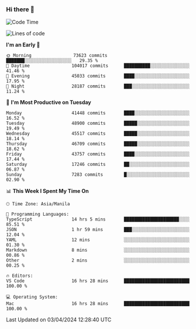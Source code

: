 ### Hi there 👋

<!--START_SECTION:waka-->
![Code Time](http://img.shields.io/badge/Code%20Time-5%2C013%20hrs%2043%20mins-blue)

![Lines of code](https://img.shields.io/badge/From%20Hello%20World%20I%27ve%20Written-115.3%20million%20lines%20of%20code-blue)

**I'm an Early 🐤** 

```text
🌞 Morning                73623 commits       ███████░░░░░░░░░░░░░░░░░░   29.35 % 
🌆 Daytime                104017 commits      ██████████░░░░░░░░░░░░░░░   41.46 % 
🌃 Evening                45033 commits       ████░░░░░░░░░░░░░░░░░░░░░   17.95 % 
🌙 Night                  28187 commits       ███░░░░░░░░░░░░░░░░░░░░░░   11.24 % 
```
📅 **I'm Most Productive on Tuesday** 

```text
Monday                   41448 commits       ████░░░░░░░░░░░░░░░░░░░░░   16.52 % 
Tuesday                  48900 commits       █████░░░░░░░░░░░░░░░░░░░░   19.49 % 
Wednesday                45517 commits       █████░░░░░░░░░░░░░░░░░░░░   18.14 % 
Thursday                 46709 commits       █████░░░░░░░░░░░░░░░░░░░░   18.62 % 
Friday                   43757 commits       ████░░░░░░░░░░░░░░░░░░░░░   17.44 % 
Saturday                 17246 commits       ██░░░░░░░░░░░░░░░░░░░░░░░   06.87 % 
Sunday                   7283 commits        █░░░░░░░░░░░░░░░░░░░░░░░░   02.90 % 
```


📊 **This Week I Spent My Time On** 

```text
🕑︎ Time Zone: Asia/Manila

💬 Programming Languages: 
TypeScript               14 hrs 5 mins       █████████████████████░░░░   85.51 % 
JSON                     1 hr 59 mins        ███░░░░░░░░░░░░░░░░░░░░░░   12.04 % 
YAML                     12 mins             ░░░░░░░░░░░░░░░░░░░░░░░░░   01.30 % 
Markdown                 8 mins              ░░░░░░░░░░░░░░░░░░░░░░░░░   00.86 % 
Other                    2 mins              ░░░░░░░░░░░░░░░░░░░░░░░░░   00.25 % 

🔥 Editors: 
VS Code                  16 hrs 28 mins      █████████████████████████   100.00 % 

💻 Operating System: 
Mac                      16 hrs 28 mins      █████████████████████████   100.00 % 
```


 Last Updated on 03/04/2024 12:28:40 UTC
<!--END_SECTION:waka-->


<!--
**rad182/rad182** is a ✨ _special_ ✨ repository because its `README.md` (this file) appears on your GitHub profile.

Here are some ideas to get you started:

- 🔭 I’m currently working on ...
- 🌱 I’m currently learning ...
- 👯 I’m looking to collaborate on ...
- 🤔 I’m looking for help with ...
- 💬 Ask me about ...
- 📫 How to reach me: ...
- 😄 Pronouns: ...
- ⚡ Fun fact: ...
-->
